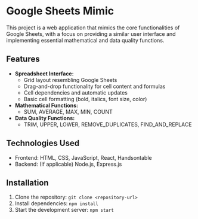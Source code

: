 # Google Sheets Mimic

This project is a web application that mimics the core functionalities of Google Sheets, with a focus on providing a similar user interface and implementing essential mathematical and data quality functions.

## Features

* **Spreadsheet Interface:**
    * Grid layout resembling Google Sheets
    * Drag-and-drop functionality for cell content and formulas
    * Cell dependencies and automatic updates
    * Basic cell formatting (bold, italics, font size, color)
* **Mathematical Functions:**
    * SUM, AVERAGE, MAX, MIN, COUNT
* **Data Quality Functions:**
    * TRIM, UPPER, LOWER, REMOVE_DUPLICATES, FIND_AND_REPLACE

## Technologies Used

* Frontend: HTML, CSS, JavaScript, React, Handsontable
* Backend: (If applicable) Node.js, Express.js

## Installation

1. Clone the repository: `git clone <repository-url>`
2. Install dependencies: `npm install`
3. Start the development server: `npm start`

